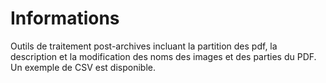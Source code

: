 # Informations

Outils de traitement post-archives incluant la partition des pdf, la description et la modification des noms des images et des parties du PDF. Un exemple de CSV est disponible. 
